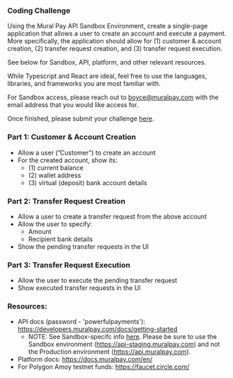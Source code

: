 ### Coding Challenge

Using the Mural Pay API Sandbox Environment, create a single-page application that allows a user to create an account and execute a payment. More specifically, the application should allow for (1) customer & account creation, (2) transfer request creation, and (3) transfer request execution.

See below for Sandbox, API, platform, and other relevant resources.

While Typescript and React are ideal, feel free to use the languages, libraries, and frameworks you are most familiar with.

For Sandbox access, please reach out to [boyce@muralpay.com](mailto:boyce@muralpay.com) with the email address that you would like access for.

Once finished, please submit your challenge [here](https://docs.google.com/forms/d/e/1FAIpQLSfzDopDRb-HoMtTNUZCcydzjR4q_HeH9D7d4ffwEFoJiSAPIg/viewform).

### Part 1: Customer & Account Creation

- Allow a user (”Customer”) to create an account
- For the created account, show its:
    - (1) current balance
    - (2) wallet address
    - (3) virtual (deposit) bank account details

### Part 2: Transfer Request Creation

- Allow a user to create a transfer request from the above account
- Allow the user to specify:
    - Amount
    - Recipient bank details
- Show the pending transfer requests in the UI

### Part 3: Transfer Request Execution

- Allow the user to execute the pending transfer request
- Show executed transfer requests in the UI

### Resources:

- API docs (password - 'powerfulpayments'): https://developers.muralpay.com/docs/getting-started
  - NOTE: See Sandbox-specifc info [here](https://developers.muralpay.com/docs/sandbox-environment). Please be sure to use the Sandbox environment (https://api-staging.muralpay.com) and not the Production environment (https://api.muralpay.com).
- Platform docs: https://docs.muralpay.com/en/
- For Polygon Amoy testnet funds: https://faucet.circle.com/

